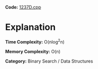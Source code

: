 **Code:** [1237D.cpp](./1237D.cpp)

# Explanation

**Time Complexity:** O(nlog<sup>2</sup>n)

**Memory Complexity:** O(n) 

**Category:** Binary Search / Data Structures
